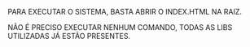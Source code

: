 PARA EXECUTAR O SISTEMA, BASTA ABRIR O INDEX.HTML NA RAIZ.

NÃO É PRECISO EXECUTAR NENHUM COMANDO, TODAS AS LIBS UTILIZADAS JÁ ESTÃO PRESENTES.
